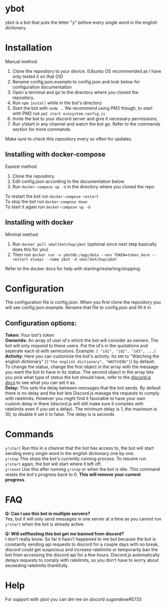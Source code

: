 # ybot
ybot is a bot that puts the letter "y" before every single word in the english dictionary.

# Installation
Manual method

1. Clone the repository to your device. (Ubuntu OS recommended as I have only tested it on that OS)
2. Rename config.json.example to config.json and look below for configuration documentation
3. Open a terminal and go to the directory where you cloned the repository.
4. Run `npm install` while in the bot's directory
5. Start the bot with `node .`. We recommend using PM2 though, to start with PM2 run `pm2 start ecosystem.config.js`
6. Invite the bot to your discord server and give it necessary permissions.
7. Run y!start in any channel and watch the bot go. Refer to the commands section for more commands.  

Make sure to check this repository every so often for updates.

## Installing with docker-compose
Easiest method

1. Clone the repository
2. Edit config.json according to the documentation below
3. Run `docker-compose up -d` in the directory where you cloned the repo  

To restart the bot run `docker-compose restart`  
To stop the bot run `docker-compose down`  
To start it again run `docker-compose up -d`  

## Installing with docker
Minimal method
1. Run `docker pull smallketchup/ybot` (optional since next step basically does this for you)
2. Then run `docker run -v ybotdb:/app/data --env TOKEN=token_here --restart always --name ybot -d smallketchup/ybot`

Refer to the docker docs for help with starting/restarting/stopping.

# Configuration
The configuration file is config.json. When you first clone the repository you will see config.json.example. Rename that file to config.json and fill it in

## Configuration options:

**Token:** Your bot's token  
**Ownerids:** An array of user id's which the bot will consider as owners. The bot will only respond to these users. Put the id's in the quotations and seperate each id with semicolons. Example: `[ "id1", "id2", "id3", ...]`  
**Activity:** Here you can customize the bot's activity. Its set to "Watching the english dictionary" (`["the english dictionary", "WATCHING"]`) by default. To change the status, change the first object in the array with the message you want the bot to have in its status. The second object in the array lets you pick what type of status the bot should have, refer to the [discord.js docs](https://discord.js.org/#/docs/discord.js/stable/typedef/ActivityType) to see what you can set it as.  
**Delay:** This sets the delay between messages that the bot sends. By default there is no delay and the bot lets Discord.js manage the requests to comply with ratelimits. However you might find it favorable to have your own custom delay in there (discord.js will still make sure it complies with ratelimits even if you set a delay). The minimum delay is 1, the maximum is 30, to disable it set it to false. The delay is is seconds  

# Commands
`y!start` Run this in a channel that the bot has access to, the bot will start sending every single word in the english dictionary one by one.  
`y!stop` This stops the bot's currently running process. To resume run `y!start` again, the bot will start where it left off.  
`y!reset` Use this after running `y!stop` or when the bot is idle. This command resets the bot's progress back to 0. **This will remove your current progress**.  

# FAQ
**Q: Can I use this bot in multiple servers?**  
Yes, but it will only send messages in one server at a time as you cannot run `y!start` when the bot is already active.

**Q: Will selfhosting this bot get me banned from discord?**  
I don't really know. So far it hasn't happened to me but because the bot is constantly sending api requests to discord for a couple days with no break, discord could get suspicious and increase ratelimits or temporarily ban the bot from accessing the discord api for a few hours. Discord.js automatically delays requests to comply with ratelimits, so you don't have to worry about exceeding ratelimits thankfully.

# Help
For support with ybot you can dm me on discord sugondese#5733
